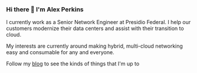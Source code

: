### Hi there 👋 I'm Alex Perkins

I currently work as a Senior Network Engineer at Presidio Federal. I help our customers modernize their data centers and assist with their transition to cloud.

My interests are currently around making hybrid, multi-cloud networking easy and consumable for any and everyone.

Follow my [blog](https://bumpsinthewire.com) to see the kinds of things that I'm up to
